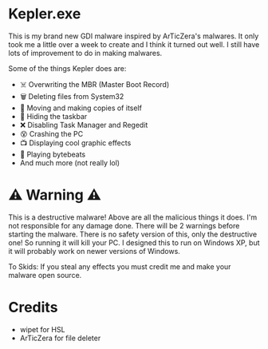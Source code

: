 # Kepler.exe

This is my brand new GDI malware inspired by ArTicZera's malwares. It only took me a little over a week to create and I think it turned out well. I still have lots of improvement to do in making malwares.

Some of the things Kepler does are:
- ☠️ Overwriting the MBR (Master Boot Record)
- 🗑️ Deleting files from System32
- 🎲 Moving and making copies of itself
- 🫥 Hiding the taskbar
- ❌ Disabling Task Manager and Regedit
- 😵 Crashing the PC
- 📺 Displaying cool graphic effects
- 🎵 Playing bytebeats
- And much more (not really lol)

# ⚠️ Warning ⚠️

This is a destructive malware! Above are all the malicious things it does.
I'm not responsible for any damage done. There will be 2 warnings before starting the malware.
There is no safety version of this, only the destructive one! So running it will kill your PC.
I designed this to run on Windows XP, but it will probably work on newer versions of Windows.

To Skids: If you steal any effects you must credit me and make your malware open source.

# Credits

- wipet for HSL
- ArTicZera for file deleter
